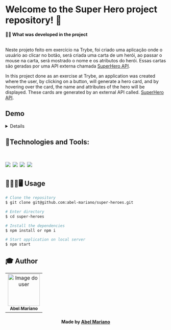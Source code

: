 # Welcome to the Super Hero project repository! 🦸

<summary><strong>🧑‍💻 What was developed in the project</strong></summary><br />

Neste projeto feito em exercício na Trybe, foi criado uma aplicação onde o usuário ao clicar no botão, será criada uma carta de um herói, ao passar o mouse na carta, será mostrado o nome e os atributos do herói. Essas cartas são geradas por uma API externa chamada [SuperHero API](https://superheroapi.com/).

In this project done as an exercise at Trybe, an application was created where the user, by clicking on a button, will generate a hero card, and by hovering over the card, the name and attributes of the hero will be displayed. These cards are generated by an external API called. [SuperHero API](https://superheroapi.com/).

## Demo

<details>

<div align="center">
<img src="https://user-images.githubusercontent.com/120792207/235364830-15573753-d458-4ae6-a95c-5d0d445b9179.gif" width="640px"/>
</div>

</details>

## 🚀Technologies and Tools:
<h1 align='left'>
<img src="https://img.shields.io/badge/HTML5-E34F26?style=for-the-badge&logo=html5&logoColor=white" />
<img src="https://img.shields.io/badge/CSS3-1572B6?style=for-the-badge&logo=css3&logoColor=white" />
<img src="https://img.shields.io/badge/JavaScript-F7DF1E?style=for-the-badge&logo=javascript&logoColor=black" />
<img src="https://img.shields.io/badge/vite-%23646CFF.svg?style=for-the-badge&logo=vite&logoColor=white" />
</h1>

## 👨🏻‍💻🖥 Usage

```bash
# Clone the repository
$ git clone git@github.com:abel-mariano/super-heroes.git
```

```bash
# Enter directory
$ cd super-heroes
```

```bash
# Install the dependencies
$ npm install or npm i
```

```bash
# Start application on local server
$ npm start
```

## :mortar_board: Author

<table align="center">
  <tr>
    <td align="center">
      <a href="https://github.com/abel-mariano">
        <img src="https://avatars.githubusercontent.com/abel-mariano" width="100px;" alt="Image do user" />
        <br />
        <sub><b>Abel Mariano</b></sub>
      </a>           
    </td>    
  </tr>
</table>

<h4 align="center">
  Made by  <a href="https://www.linkedin.com/in/abelmariano/" target="_blank"> Abel Mariano </a>
</h4>
